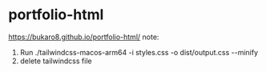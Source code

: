 # portfolio-html

 https://bukaro8.github.io/portfolio-html/
note:
1. Run ./tailwindcss-macos-arm64 -i styles.css -o dist/output.css --minify
2. delete tailwindcss file 
